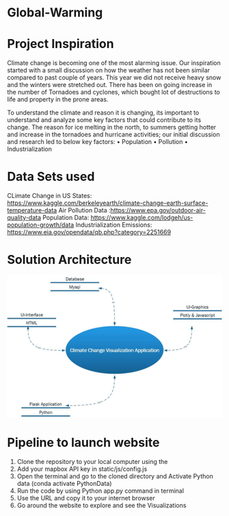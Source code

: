 # Global-Warming

# Project Inspiration
Climate change is becoming one of the most alarming issue. Our inspiration started with a small discussion on how the weather has not been similar compared to past couple of years. This year we did not receive heavy snow and the winters were stretched out. There has been on going increase in the number of Tornadoes and cyclones, which bought lot of destructions to life and property in the prone areas.

To understand the climate and reason it is changing, its important to understand and analyze some key factors that could contribute to its change. The reason for ice melting in the north, to summers getting hotter and increase in the tornadoes and hurricane activities; our initial discussion and research led to below key factors:
•    Population
•    Pollution
•    Industrialization

# Data Sets used
CLimate Change in US States: https://www.kaggle.com/berkeleyearth/climate-change-earth-surface-temperature-data
Air Pollution Data :https://www.epa.gov/outdoor-air-quality-data
Population Data: https://www.kaggle.com/lodgeh/us-population-growth/data
Industrialization Emissions: https://www.eia.gov/opendata/qb.php?category=2251669

# Solution Architecture
![Solution_Arch](Images/Solution_Arch.jpg)

# Pipeline to launch website
1)    Clone the repository to your local computer using the <repository name on GitHub>
2)    Add your mapbox API key in static/js/config.js
3)    Open the terminal and go to the cloned directory and Activate Python data (conda activate PythonData)
4)    Run the code by using Python app.py command in terminal
5)    Use the URL and copy it to your internet browser
6)    Go around the website to explore and see the Visualizations
